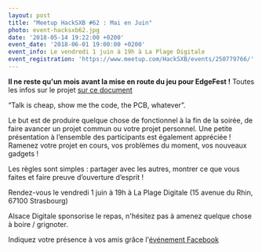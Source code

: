 ```yaml
---
layout: post
title: "Meetup HackSXB #62 : Mai en Juin"
photo: event-hacksxb62.jpg
date: '2018-05-14 19:22:00 +0200'
event_date: '2018-06-01 19:00:00 +0200'
event_info: Le vendredi 1 juin à 19h à La Plage Digitale
event_registration: 'https://www.meetup.com/HackSXB/events/250779766/'
---
```

**Il ne reste qu'un mois avant la mise en route du jeu pour EdgeFest !** Toutes les infos sur le projet [sur ce document](https://docs.google.com/document/d/17gB_KOfVwrJ4ZcE21_CJ8xJrbcHFkwg00LygaWTT30A)

“Talk is cheap, show me the code, the PCB, whatever”.

Le but est de produire quelque chose de fonctionnel à la fin de la soirée, de faire avancer un projet commun ou votre projet personnel. Une petite présentation à l’ensemble des participants est également appréciée ! Ramenez votre projet en cours, vos problèmes du moment, vos nouveaux gadgets !

Les règles sont simples : partager avec les autres, montrer ce que vous faites et faire preuve d’ouverture d’esprit !

Rendez-vous le vendredi 1 juin à 19h à La Plage Digitale (15 avenue du Rhin, 67100 Strasbourg)

Alsace Digitale sponsorise le repas, n'hésitez pas à amenez quelque chose à boire / grignoter. 

Indiquez votre présence à vos amis grâce l'[événement Facebook](https://www.facebook.com/events/1015930735221986/)
